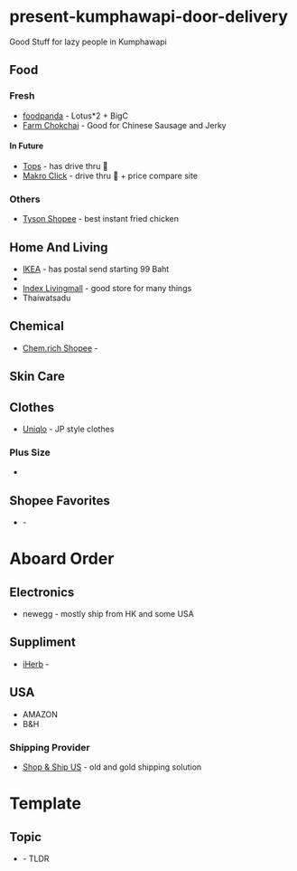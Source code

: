 # present-kumphawapi-door-delivery
Good Stuff for lazy people in Kumphawapi

##  Food
### Fresh
- [foodpanda](https://www.foodpanda.co.th/shop) - Lotus*2 + BigC
- [Farm Chokchai](https://shop.chokchaisteakhouse.com) - Good for Chinese Sausage and Jerky

#### In Future
- [Tops](https://www.tops.co.th/th/) - has drive thru 🚗
- [Makro Click](https://www.makroclick.com/th) - drive thru 🚗 + price compare site

### Others
- [Tyson Shopee](https://shopee.co.th/tyson?categoryId=100629&entryPoint=cart&itemId=13432987487) - best instant fried chicken

## Home And Living
- [IKEA](https://www.ikea.com/th/th/) - has postal send starting 99 Baht
- 
- [Index Livingmall](https://www.indexlivingmall.com/) - good store for many things
- Thaiwatsadu

## Chemical
- [Chem.rich Shopee](https://shopee.co.th/chem.rich?categoryId=100636&itemId=10570378945) - 

## Skin Care

## Clothes
- [Uniqlo](https://www.uniqlo.com/th/th/) - JP style clothes


### Plus Size
- 

## Shopee Favorites
- []() - 

# Aboard Order
## Electronics
- newegg - mostly ship from HK and some USA

## Suppliment
- [iHerb](https://th.iherb.com) - 

## USA
- AMAZON
- B&H

### Shipping Provider
- [Shop & Ship US](http://www.shopandshipus.com) - old and gold shipping solution

# Template
## Topic
- [](link) - TLDR
